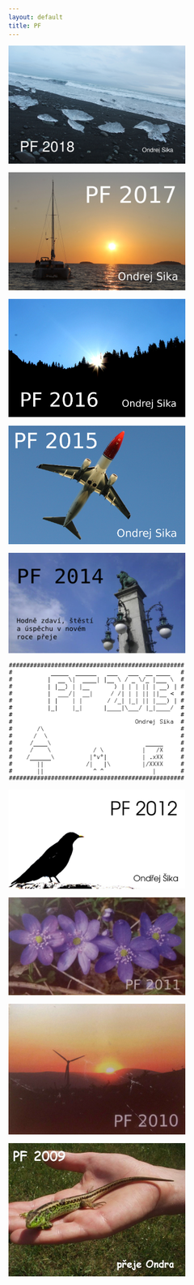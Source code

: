 ```yaml
---
layout: default
title: PF
---
```


<style>
img {
    width: 25em;
}
</style>


[![PF 2018](/static/content/pf2018/PF2018_name_800px.jpg)](2018.html)

[![PF 2017](/static/content/pf2017/pf2017_small.jpg)](2017.html)

[![PF 2016](/static/content/pf2016/pf2016_small.jpg)](2016.html)

[![PF 2015](/static/content/pf2015/pf2015_640.png)](2015.html)

[![PF 2014](/static/content/pf2014/pf2014single.png)](2014.html)

[![PF 2013](/static/content/pf2013/pf2013inverted.png)](2013.html)

[![PF 2012](/static/content/pf2012/PF2012.jpg)](2012.html)

[![PF 2011](/static/content/pf2011/PF2011_scan_800px.jpg)](2011.html)

[![PF 2010](/static/content/pf2010/PF2010_scan_800px.jpg)](2010.html)

[![PF 2009](/static/content/pf2009/pf2009.jpg)](2009.html)

